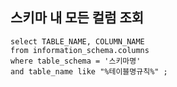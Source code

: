 ## 스키마 내 모든 컬럼 조회

```mysql
select TABLE_NAME, COLUMN_NAME 
from information_schema.columns 
where table_schema = '스키마명' 
and table_name like "%테이블명규칙%" ;
```

